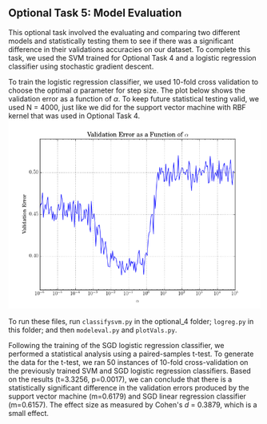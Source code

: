 <h2> Optional Task 5: Model Evaluation</h2>

This optional task involved the evaluating and comparing two different models and statistically testing them to see if there was a significant difference in their validations accuracies on our dataset. To complete this task, we used the SVM trained for Optional Task 4 and a logistic regression classifier using stochastic gradient descent. 

To train the logistic regression classifier, we used 10-fold cross validation to choose the optimal _α_ parameter for step size. The plot below shows the validation error as a function of _α_. To keep future statistical testing valid, we used N = 4000, just like we did for the support vector machine with RBF kernel that was used in Optional Task 4.
![LR Alpha Plot](lr_err_graph.png)

To run these files, run `classifysvm.py` in the optional_4 folder; `logreg.py` in this folder; and then `modeleval.py` and `plotVals.py`.

Following the training of the SGD logistic regression classifier, we performed a statistical analysis using a paired-samples t-test. To generate the data for the t-test, we ran 50 instances of 10-fold cross-validation on the previously trained SVM and SGD logistic regression classifiers. Based on the results (t=3.3256, p=0.0017), we can conclude that there is a statistically significant difference in the validation errors produced by the support vector machine (m=0.6179) and SGD linear regression classifier (m=0.6157). The effect size as measured by Cohen's *d* = 0.3879, which is a small effect.
